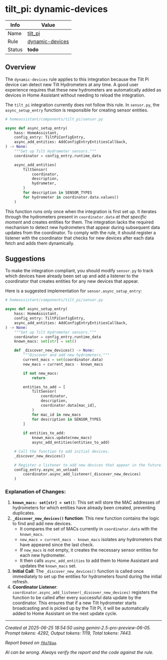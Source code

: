 # tilt_pi: dynamic-devices

| Info   | Value                                                                    |
|--------|--------------------------------------------------------------------------|
| Name   | [tilt_pi](https://www.home-assistant.io/integrations/tilt_pi/) |
| Rule   | [dynamic-devices](https://developers.home-assistant.io/docs/core/integration-quality-scale/rules/dynamic-devices)                                                     |
| Status | **todo**                                                                 |

## Overview

The `dynamic-devices` rule applies to this integration because the Tilt Pi device can detect new Tilt Hydrometers at any time. A good user experience requires that these new hydrometers are automatically added as devices in Home Assistant without needing to reload the integration.

The `tilt_pi` integration currently does not follow this rule. In `sensor.py`, the `async_setup_entry` function is responsible for creating sensor entities.

```python
# homeassistant/components/tilt_pi/sensor.py

async def async_setup_entry(
    hass: HomeAssistant,
    config_entry: TiltPiConfigEntry,
    async_add_entities: AddConfigEntryEntitiesCallback,
) -> None:
    """Set up Tilt Hydrometer sensors."""
    coordinator = config_entry.runtime_data

    async_add_entities(
        TiltSensor(
            coordinator,
            description,
            hydrometer,
        )
        for description in SENSOR_TYPES
        for hydrometer in coordinator.data.values()
    )
```

This function runs only once when the integration is first set up. It iterates through the hydrometers present in `coordinator.data` *at that specific moment* and creates entities for them. The integration lacks the required mechanism to detect new hydrometers that appear during subsequent data updates from the coordinator. To comply with the rule, it should register a listener with the coordinator that checks for new devices after each data fetch and adds them dynamically.

## Suggestions

To make the integration compliant, you should modify `sensor.py` to track which devices have already been set up and add a listener to the coordinator that creates entities for any new devices that appear.

Here is a suggested implementation for `sensor.async_setup_entry`:

```python
# homeassistant/components/tilt_pi/sensor.py

async def async_setup_entry(
    hass: HomeAssistant,
    config_entry: TiltPiConfigEntry,
    async_add_entities: AddConfigEntryEntitiesCallback,
) -> None:
    """Set up Tilt Hydrometer sensors."""
    coordinator = config_entry.runtime_data
    known_macs: set[str] = set()

    def _discover_new_devices() -> None:
        """Discover and add new hydrometers."""
        current_macs = set(coordinator.data)
        new_macs = current_macs - known_macs

        if not new_macs:
            return

        entities_to_add = [
            TiltSensor(
                coordinator,
                description,
                coordinator.data[mac_id],
            )
            for mac_id in new_macs
            for description in SENSOR_TYPES
        ]
        
        if entities_to_add:
            known_macs.update(new_macs)
            async_add_entities(entities_to_add)

    # Call the function to add initial devices.
    _discover_new_devices()

    # Register a listener to add new devices that appear in the future.
    config_entry.async_on_unload(
        coordinator.async_add_listener(_discover_new_devices)
    )
```

### Explanation of Changes:

1.  **`known_macs: set[str] = set()`**: This set will store the MAC addresses of hydrometers for which entities have already been created, preventing duplicates.
2.  **`_discover_new_devices()` function**: This new function contains the logic to find and add new devices.
    *   It compares the set of MACs currently in `coordinator.data` with the `known_macs`.
    *   `new_macs = current_macs - known_macs` isolates any hydrometers that have appeared since the last check.
    *   If `new_macs` is not empty, it creates the necessary sensor entities for each new hydrometer.
    *   It then calls `async_add_entities` to add them to Home Assistant and updates the `known_macs` set.
3.  **Initial Call**: The `_discover_new_devices()` function is called once immediately to set up the entities for hydrometers found during the initial refresh.
4.  **Coordinator Listener**: `coordinator.async_add_listener(_discover_new_devices)` registers the function to be called after every successful data update by the coordinator. This ensures that if a new Tilt hydrometer starts broadcasting and is picked up by the Tilt Pi, it will be automatically added to Home Assistant on the next update cycle.

---

_Created at 2025-06-25 18:54:50 using gemini-2.5-pro-preview-06-05. Prompt tokens: 4292, Output tokens: 1119, Total tokens: 7443._

_Report based on [`f0a78aa`](https://github.com/home-assistant/core/tree/f0a78aadbe1ed91862f40c87da69b37962c1f0d7)._

_AI can be wrong. Always verify the report and the code against the rule._
